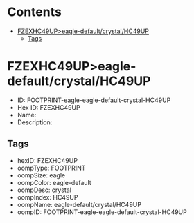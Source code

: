 



Contents
========

* [FZEXHC49UP>eagle-default/crystal/HC49UP](#fzexhc49upeagle-defaultcrystalhc49up)
	* [Tags](#tags)

# FZEXHC49UP>eagle-default/crystal/HC49UP

- ID: FOOTPRINT-eagle-eagle-default-crystal-HC49UP
- Hex ID: FZEXHC49UP
- Name: 
- Description: 

## Tags

- hexID: FZEXHC49UP
- oompType: FOOTPRINT
- oompSize: eagle
- oompColor: eagle-default
- oompDesc: crystal
- oompIndex: HC49UP
- oompName: eagle-default/crystal/HC49UP
- oompID: FOOTPRINT-eagle-eagle-default-crystal-HC49UP
